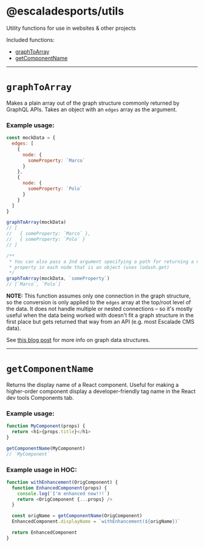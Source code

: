 # @escaladesports/utils
Utility functions for use in websites & other projects

Included functions:
- [graphToArray](#graphtoarray)
- [getComponentName](#getcomponentname)
---

# `graphToArray`
Makes a plain array out of the graph structure commonly returned by GraphQL APIs. Takes an object with an `edges` array as the argument.

### Example usage:
```javascript
const mockData = {
  edges: [
    {
      node: {
        someProperty: `Marco`
      }
    },
    {
      node: {
        someProperty: `Polo`
      }
    }
  ]
}

graphToArray(mockData)
// [
//   { someProperty: `Marco` },
//   { someProperty: `Polo` }
// ]

/**
 * You can also pass a 2nd argument specifying a path for returning a nested
 * property in each node that is an object (uses lodash.get)
 */
graphToArray(mockData, `someProperty`)
// [`Marco`, `Polo`]
```

**NOTE:** This function assumes only one connection in the graph structure, so the conversion is only applied to the `edges` array at the top/root level of the data. It does not handle multiple or nested connections – so it's mostly useful when the data being worked with doesn't fit a graph structure in the first place but gets returned that way from an API (e.g. most Escalade CMS data).

See [this blog post](https://blog.apollographql.com/explaining-graphql-connections-c48b7c3d6976) for more info on graph data structures.

---

# `getComponentName`
Returns the display name of a React component. Useful for making a higher-order component display a developer-friendly tag name in the React dev tools Components tab.

### Example usage:
```javascript
function MyComponent(props) {
  return <h1>{props.title}</h1>
}

getComponentName(MyComponent)
// `MyComponent`


```
### Example usage in HOC:
```javascript
function withEnhancement(OrigComponent) {
  function EnhancedComponent(props) {
    console.log(`I'm enhanced now!!!`)
    return <OrigComponent {...props} />
  }

  const origName = getComponentName(OrigComponent)
  EnhancedComponent.displayName = `withEnhancement(${origName})`

  return EnhancedComponent
}
```
